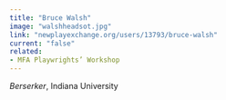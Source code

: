 ```yaml
---
title: "Bruce Walsh"
image: "walshheadsot.jpg"
link: "newplayexchange.org/users/13793/bruce-walsh"
current: "false"
related:
- MFA Playwrights’ Workshop
---
```


*Berserker*, Indiana University
